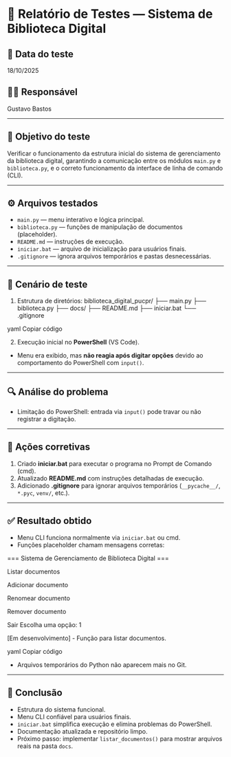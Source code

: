 # 🧪 Relatório de Testes — Sistema de Biblioteca Digital

## 📅 Data do teste
18/10/2025

## 👨‍💻 Responsável
Gustavo Bastos

---

## 🎯 Objetivo do teste
Verificar o funcionamento da estrutura inicial do sistema de gerenciamento da biblioteca digital, garantindo a comunicação entre os módulos `main.py` e `biblioteca.py`, e o correto funcionamento da interface de linha de comando (CLI).  

---

## ⚙️ Arquivos testados
- `main.py` — menu interativo e lógica principal.  
- `biblioteca.py` — funções de manipulação de documentos (placeholder).  
- `README.md` — instruções de execução.  
- `iniciar.bat` — arquivo de inicialização para usuários finais.  
- `.gitignore` — ignora arquivos temporários e pastas desnecessárias.

---

## 🧩 Cenário de teste
1. Estrutura de diretórios:
biblioteca_digital_pucpr/
├── main.py
├── biblioteca.py
├── docs/
├── README.md
├── iniciar.bat
└── .gitignore

yaml
Copiar código

2. Execução inicial no **PowerShell** (VS Code).  
- Menu era exibido, mas **não reagia após digitar opções** devido ao comportamento do PowerShell com `input()`.  

---

## 🔍 Análise do problema
- Limitação do PowerShell: entrada via `input()` pode travar ou não registrar a digitação.  

---

## 🧭 Ações corretivas
1. Criado **iniciar.bat** para executar o programa no Prompt de Comando (cmd).  
2. Atualizado **README.md** com instruções detalhadas de execução.  
3. Adicionado **.gitignore** para ignorar arquivos temporários (`__pycache__/`, `*.pyc`, `venv/`, etc.).

---

## ✅ Resultado obtido
- Menu CLI funciona normalmente via `iniciar.bat` ou cmd.  
- Funções placeholder chamam mensagens corretas:

=== Sistema de Gerenciamento de Biblioteca Digital ===

Listar documentos

Adicionar documento

Renomear documento

Remover documento

Sair
Escolha uma opção: 1

[Em desenvolvimento] - Função para listar documentos.

yaml
Copiar código

- Arquivos temporários do Python não aparecem mais no Git.  

---

## 🧾 Conclusão
- Estrutura do sistema funcional.  
- Menu CLI confiável para usuários finais.  
- `iniciar.bat` simplifica execução e elimina problemas do PowerShell.  
- Documentação atualizada e repositório limpo.  
- Próximo passo: implementar `listar_documentos()` para mostrar arquivos reais na pasta `docs`.